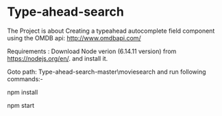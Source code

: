 # Type-ahead-search

The Project is about Creating a typeahead autocomplete field component using the OMDB api: http://www.omdbapi.com/

Requirements : Download Node verion (6.14.11 version) from https://nodejs.org/en/. and install it.

Goto path: Type-ahead-search-master\moviesearch and run following commands:- 
  
  npm install 
  
  npm start
